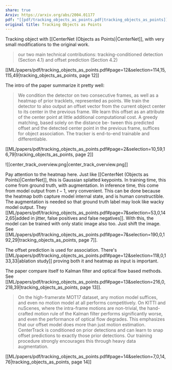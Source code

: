 ```yaml
---
share: true
Arxiv: https://arxiv.org/abs/2004.01177
pdf: "[[pdf/tracking_objects_as_points.pdf|tracking_objects_as_points]]"
original title: Tracking Objects as Points
---
```

Tracking object with [[CenterNet (Objects as Points)|CenterNet]], with very small modifications to the original work.

> our two main technical contributions: tracking-conditioned detection (Section 4.1) and offset prediction (Section 4.2)

[[ML/papers/pdf/tracking_objects_as_points.pdf#page=12&selection=114,15,115,49|tracking_objects_as_points, page 12]]

The intro of the paper summarize it pretty well:
> We condition the detector on two consecutive frames, as well as a heatmap of prior tracklets, represented as points. We train the detector to also output an offset vector from the current object center to its center in the previous frame. We learn this offset as an attribute of the center point at little additional computational cost. A greedy matching, based solely on the distance be- tween this predicted offset and the detected center point in the previous frame, suffices for object association. The tracker is end-to-end trainable and differentiable.

[[ML/papers/pdf/tracking_objects_as_points.pdf#page=2&selection=10,59,16,79|tracking_objects_as_points, page 2]]

![[center_track_overview.png|center_track_overview.png]]

Pay attention to the heatmap here. Just like [[CenterNet (Objects as Points)|CenterNet]], this is Gaussian splatted keypoints. In training time, this come from ground truth, with augmentation. In inference time, this come from model output from $t-1$, very convenient. This can be done because the heatmap both capture model internal state, and is human constructible.
The augmentation is needed so that ground truth label may look like wacky model output. They [[ML/papers/pdf/tracking_objects_as_points.pdf#page=7&selection=53,0,142,65|added in jitter, false positives and false negatives]]. With this, the model can be trained with only static image also too. Just shift the image. See [[ML/papers/pdf/tracking_objects_as_points.pdf#page=7&selection=190,0,192,29|tracking_objects_as_points, page 7]].

The offset prediction is used for association. There's [[ML/papers/pdf/tracking_objects_as_points.pdf#page=12&selection=118,0,133,33|ablation study]] proving both it and heatmap as input is important.

The paper compare itself to Kalman filter and optical flow based methods. See [[ML/papers/pdf/tracking_objects_as_points.pdf#page=13&selection=216,0,218,39|tracking_objects_as_points, page 13]]. 

> On the high-framerate MOT17 dataset, any motion model suffices, and even no motion model at all performs competitively. On KITTI and nuScenes, where the intra-frame motions are non-trivial, the hand-crafted motion rule of the Kalman filter performs significantly worse, and even the performance of optical flow degrades. This emphasizes that our offset model does more than just motion estimation. CenterTrack is conditioned on prior detections and can learn to snap offset predictions to exactly those prior detections. Our training procedure strongly encourages this through heavy data augmentation.

[[ML/papers/pdf/tracking_objects_as_points.pdf#page=14&selection=7,0,14,76|tracking_objects_as_points, page 14]]